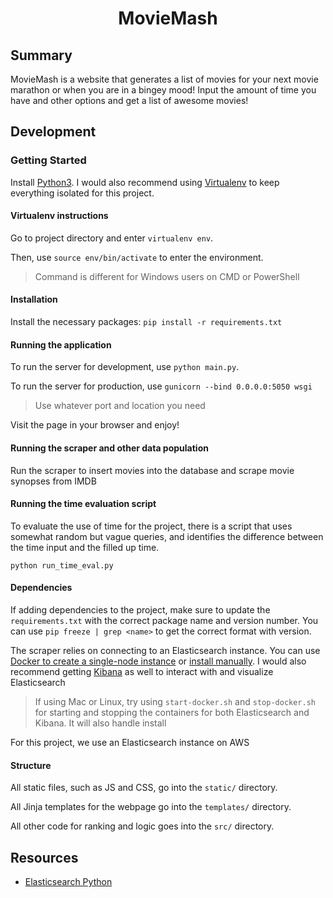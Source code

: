 <div align="center">
    <h1>MovieMash</h1>
</div>

## Summary

MovieMash is a website that generates a list of movies for your next movie marathon or when you are in a bingey mood! Input the amount of time you have and other options and get a list of awesome movies!

## Development

### Getting Started

Install [Python3](https://www.python.org/downloads/). I would also recommend using [Virtualenv](https://virtualenv.pypa.io/en/stable/) to keep everything isolated for this project.

#### Virtualenv instructions

Go to project directory and enter `virtualenv env`.

Then, use `source env/bin/activate` to enter the environment. 

> Command is different for Windows users on CMD or PowerShell

#### Installation

Install the necessary packages: `pip install -r requirements.txt`

#### Running the application

To run the server for development, use `python main.py`.

To run the server for production, use `gunicorn --bind 0.0.0.0:5050 wsgi`

> Use whatever port and location you need

Visit the page in your browser and enjoy!

#### Running the scraper and other data population

Run the scraper to insert movies into the database and scrape movie synopses from IMDB

#### Running the time evaluation script

To evaluate the use of time for the project, there is a script that uses somewhat random but vague queries, and identifies the difference between the time input and the filled up time.

`python run_time_eval.py`

#### Dependencies

If adding dependencies to the project, make sure to update the `requirements.txt` with the correct package name and version number. You can use `pip freeze | grep <name>` to get the correct format with version.

The scraper relies on connecting to an Elasticsearch instance. You can use [Docker to create a single-node instance](https://www.elastic.co/guide/en/elasticsearch/reference/current/docker.html) or [install manually](https://www.elastic.co/guide/en/elasticsearch/reference/current/install-elasticsearch.html). I would also recommend getting [Kibana](https://www.elastic.co/guide/en/kibana/current/install.html) as well to interact with and visualize Elasticsearch

> If using Mac or Linux, try using `start-docker.sh` and `stop-docker.sh` for starting and stopping the containers for both Elasticsearch and Kibana. It will also handle install

For this project, we use an Elasticsearch instance on AWS

#### Structure

All static files, such as JS and CSS, go into the `static/` directory.

All Jinja templates for the webpage go into the `templates/` directory.

All other code for ranking and logic goes into the `src/` directory.

## Resources

- [Elasticsearch Python](https://www.elastic.co/guide/en/elasticsearch/client/python-api/current/index.html)
